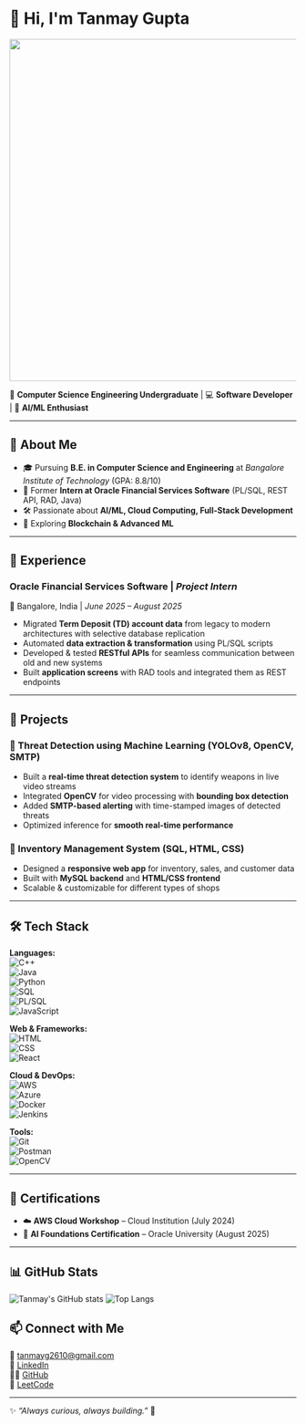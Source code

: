 # 👋 Hi, I'm Tanmay Gupta 

<p align="center">
  <img src="https://media.giphy.com/media/qgQUggAC3Pfv687qPC/giphy.gif" width="600"/>
</p>

🚀 **Computer Science Engineering Undergraduate** | 💻 **Software Developer** | 🤖 **AI/ML Enthusiast**  

---

## 📌 About Me  

- 🎓 Pursuing **B.E. in Computer Science and Engineering** at *Bangalore Institute of Technology* (GPA: 8.8/10)  
- 💼 Former **Intern at Oracle Financial Services Software** (PL/SQL, REST API, RAD, Java)  
- 🛠️ Passionate about **AI/ML, Cloud Computing, Full-Stack Development**  
- 🌱 Exploring **Blockchain & Advanced ML**  

---

## 💼 Experience  

### **Oracle Financial Services Software** | *Project Intern*  
📍 Bangalore, India | *June 2025 – August 2025*  

- Migrated **Term Deposit (TD) account data** from legacy to modern architectures with selective database replication  
- Automated **data extraction & transformation** using PL/SQL scripts  
- Developed & tested **RESTful APIs** for seamless communication between old and new systems  
- Built **application screens** with RAD tools and integrated them as REST endpoints  

---

## 🔬 Projects  

### 🔹 Threat Detection using Machine Learning (YOLOv8, OpenCV, SMTP)  
- Built a **real-time threat detection system** to identify weapons in live video streams  
- Integrated **OpenCV** for video processing with **bounding box detection**  
- Added **SMTP-based alerting** with time-stamped images of detected threats  
- Optimized inference for **smooth real-time performance**  

### 🔹 Inventory Management System (SQL, HTML, CSS)  
- Designed a **responsive web app** for inventory, sales, and customer data  
- Built with **MySQL backend** and **HTML/CSS frontend**  
- Scalable & customizable for different types of shops  

---

## 🛠️ Tech Stack  

**Languages:**  
![C++](https://img.shields.io/badge/C++-00599C?logo=c%2B%2B&logoColor=white)  
![Java](https://img.shields.io/badge/Java-007396?logo=java&logoColor=white)  
![Python](https://img.shields.io/badge/Python-3776AB?logo=python&logoColor=white)  
![SQL](https://img.shields.io/badge/SQL-003B57?logo=postgresql&logoColor=white)  
![PL/SQL](https://img.shields.io/badge/PL%2FSQL-F80000?logo=oracle&logoColor=white)  
![JavaScript](https://img.shields.io/badge/JavaScript-F7DF1E?logo=javascript&logoColor=black)  

**Web & Frameworks:**  
![HTML](https://img.shields.io/badge/HTML5-E34F26?logo=html5&logoColor=white)  
![CSS](https://img.shields.io/badge/CSS3-1572B6?logo=css3&logoColor=white)  
![React](https://img.shields.io/badge/React-20232A?logo=react&logoColor=61DAFB)  

**Cloud & DevOps:**  
![AWS](https://img.shields.io/badge/AWS-232F3E?logo=amazon-aws&logoColor=white)  
![Azure](https://img.shields.io/badge/Azure-0078D4?logo=microsoft-azure&logoColor=white)  
![Docker](https://img.shields.io/badge/Docker-2496ED?logo=docker&logoColor=white)  
![Jenkins](https://img.shields.io/badge/Jenkins-D24939?logo=jenkins&logoColor=white)  

**Tools:**  
![Git](https://img.shields.io/badge/Git-F05032?logo=git&logoColor=white)  
![Postman](https://img.shields.io/badge/Postman-FF6C37?logo=postman&logoColor=white)  
![OpenCV](https://img.shields.io/badge/OpenCV-5C3EE8?logo=opencv&logoColor=white)  

---

## 📜 Certifications  

- ☁️ **AWS Cloud Workshop** – Cloud Institution (July 2024)  
- 🤖 **AI Foundations Certification** – Oracle University (August 2025)  

---
## 📊 GitHub Stats  

![Tanmay's GitHub stats](https://github-readme-stats.vercel.app/api?username=tanmaygupta7781&show_icons=true&theme=tokyonight) 
![Top Langs](https://github-readme-stats.vercel.app/api/top-langs/?username=tanmaygupta7781&layout=compact&theme=tokyonight) 

## 📫 Connect with Me  

📧 [tanmayg2610@gmail.com](mailto:tanmayg2610@gmail.com)  
💼 [LinkedIn](https://www.linkedin.com/in/tanmay-gupta-33b271252)  
🧑‍💻 [GitHub](https://github.com/tanmaygupta7781)  
🧩 [LeetCode](https://leetcode.com/u/Tanmay2610/)  

---

✨ *“Always curious, always building.”* 🚀  
